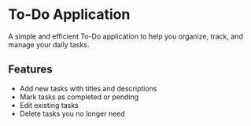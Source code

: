 # To-Do Application

A simple and efficient To-Do application to help you organize, track, and manage your daily tasks.

## Features

- Add new tasks with titles and descriptions
- Mark tasks as completed or pending
- Edit existing tasks
- Delete tasks you no longer need
